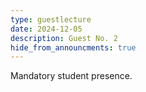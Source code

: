 ```yaml
---
type: guestlecture
date: 2024-12-05
description: Guest No. 2
hide_from_announcments: true
---
```

Mandatory student presence.
